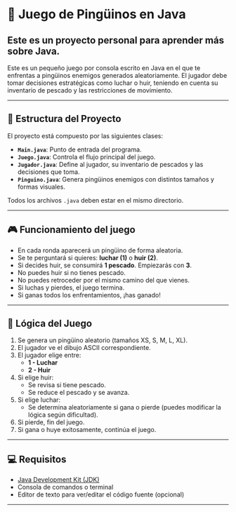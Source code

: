# 🐧 Juego de Pingüinos en Java
## Este es un proyecto personal para aprender más sobre Java.

Este es un pequeño juego por consola escrito en Java en el que te enfrentas a pingüinos enemigos generados aleatoriamente. El jugador debe tomar decisiones estratégicas como luchar o huir, teniendo en cuenta su inventario de pescado y las restricciones de movimiento.

---

## 📁 Estructura del Proyecto

El proyecto está compuesto por las siguientes clases:

- **`Main.java`**: Punto de entrada del programa.
- **`Juego.java`**: Controla el flujo principal del juego.
- **`Jugador.java`**: Define al jugador, su inventario de pescados y las decisiones que toma.
- **`Pinguino.java`**: Genera pingüinos enemigos con distintos tamaños y formas visuales.

Todos los archivos `.java` deben estar en el mismo directorio.

---

## 🎮 Funcionamiento del juego

- En cada ronda aparecerá un pingüino de forma aleatoria.
- Se te perguntará si quieres: **luchar (1)** o **huir (2)**.
- Si decides huir, se consumirá **1 pescado**. Empiezarás con **3**.
- No puedes huir si no tienes pescado.
- No puedes retroceder por el mismo camino del que vienes.
- Si luchas y pierdes, el juego termina.
- Si ganas todos los enfrentamientos, ¡has ganado!

---

## 🧠 Lógica del Juego

1. Se genera un pingüino aleatorio (tamaños XS, S, M, L, XL).
2. El jugador ve el dibujo ASCII correspondiente.
3. El jugador elige entre:
   - **1 - Luchar**
   - **2 - Huir**
4. Si elige huir:
   - Se revisa si tiene pescado.
   - Se reduce el pescado y se avanza.
5. Si elige luchar:
   - Se determina aleatoriamente si gana o pierde (puedes modificar la lógica según dificultad).
6. Si pierde, fin del juego.
7. Si gana o huye exitosamente, continúa el juego.

---

## 💻 Requisitos

- [Java Development Kit (JDK)](https://www.oracle.com/java/technologies/downloads/)
- Consola de comandos o terminal
- Editor de texto para ver/editar el código fuente (opcional)

---
